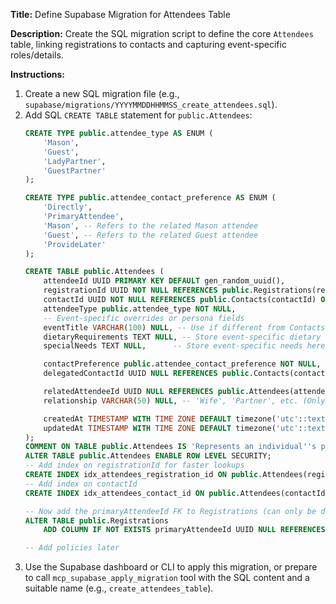 **Title:** Define Supabase Migration for Attendees Table

**Description:** Create the SQL migration script to define the core `Attendees` table, linking registrations to contacts and capturing event-specific roles/details.

**Instructions:**

1.  Create a new SQL migration file (e.g., `supabase/migrations/YYYYMMDDHHMMSS_create_attendees.sql`).
2.  Add SQL `CREATE TABLE` statement for `public.Attendees`:
    ```sql
    CREATE TYPE public.attendee_type AS ENUM (
        'Mason',
        'Guest',
        'LadyPartner',
        'GuestPartner'
    );

    CREATE TYPE public.attendee_contact_preference AS ENUM (
        'Directly',
        'PrimaryAttendee',
        'Mason', -- Refers to the related Mason attendee
        'Guest', -- Refers to the related Guest attendee
        'ProvideLater'
    );

    CREATE TABLE public.Attendees (
        attendeeId UUID PRIMARY KEY DEFAULT gen_random_uuid(),
        registrationId UUID NOT NULL REFERENCES public.Registrations(registrationId) ON DELETE CASCADE, -- Link to registration
        contactId UUID NOT NULL REFERENCES public.Contacts(contactId) ON DELETE RESTRICT, -- Link to the core person
        attendeeType public.attendee_type NOT NULL,
        -- Event-specific overrides or persona fields
        eventTitle VARCHAR(100) NULL, -- Use if different from Contacts.title
        dietaryRequirements TEXT NULL, -- Store event-specific dietary here
        specialNeeds TEXT NULL,      -- Store event-specific needs here

        contactPreference public.attendee_contact_preference NOT NULL,
        delegatedContactId UUID NULL REFERENCES public.Contacts(contactId) ON DELETE SET NULL, -- Who receives comms if not 'Directly'

        relatedAttendeeId UUID NULL REFERENCES public.Attendees(attendeeId) ON DELETE SET NULL, -- Self-ref link Partner -> Mason/Guest
        relationship VARCHAR(50) NULL, -- 'Wife', 'Partner', etc. (Only for partners)

        createdAt TIMESTAMP WITH TIME ZONE DEFAULT timezone('utc'::text, now()) NOT NULL,
        updatedAt TIMESTAMP WITH TIME ZONE DEFAULT timezone('utc'::text, now()) NOT NULL
    );
    COMMENT ON TABLE public.Attendees IS 'Represents an individual''s participation in a specific registration/event.';
    ALTER TABLE public.Attendees ENABLE ROW LEVEL SECURITY;
    -- Add index on registrationId for faster lookups
    CREATE INDEX idx_attendees_registration_id ON public.Attendees(registrationId);
    -- Add index on contactId
    CREATE INDEX idx_attendees_contact_id ON public.Attendees(contactId);

    -- Now add the primaryAttendeeId FK to Registrations (can only be done after Attendees exists)
    ALTER TABLE public.Registrations
        ADD COLUMN IF NOT EXISTS primaryAttendeeId UUID NULL REFERENCES public.Attendees(attendeeId) ON DELETE SET NULL;

    -- Add policies later
    ```
3.  Use the Supabase dashboard or CLI to apply this migration, or prepare to call `mcp_supabase_apply_migration` tool with the SQL content and a suitable name (e.g., `create_attendees_table`). 